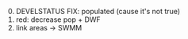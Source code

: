 0) DEVELSTATUS FIX: populated (cause it's not true)
1) red: decrease pop + DWF
2) link areas -> SWMM

